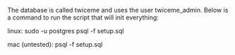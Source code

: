 The database is called twiceme and uses the user twiceme_admin. Below is a command to run the script that will init everything:  

linux:
sudo -u postgres psql -f setup.sql

mac (untested): 
psql -f setup.sql


